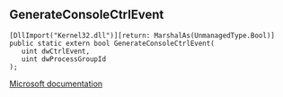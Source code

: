 ## GenerateConsoleCtrlEvent

```
[DllImport("Kernel32.dll")][return: MarshalAs(UnmanagedType.Bool)]
public static extern bool GenerateConsoleCtrlEvent(
   uint dwCtrlEvent,
   uint dwProcessGroupId
);
```

[Microsoft documentation](TODO)
